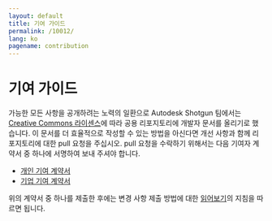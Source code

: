 ```yaml
---
layout: default
title: 기여 가이드
permalink: /10012/
lang: ko
pagename: contribution
---
```


# 기여 가이드

가능한 모든 사항을 공개하려는 노력의 일환으로 Autodesk Shotgun 팀에서는 [Creative Commons 라이센스](https://github.com/shotgunsoftware/developer-beta/blob/master/LICENSE.md)에 따라 공용 리포지토리에 개발자 문서를 올리기로 했습니다. 이 문서를 더 효율적으로 작성할 수 있는 방법을 아신다면 개선 사항과 함께 리포지토리에 대한 pull 요청을 주십시오. pull 요청을 수락하기 위해서는 다음 기여자 계약서 중 하나에 서명하여 보내 주셔야 합니다.

- [개인 기여 계약서](../all_langs/contribution/ind_contrib_agmt_for_shotgun_developer_documentation.pdf)
- [기업 기여 계약서](../all_langs/contribution/corp_contrib_agmt_for_shotgun_developer_documentation.pdf)

위의 계약서 중 하나를 제출한 후에는 변경 사항 제출 방법에 대한 [읽어보기](https://github.com/shotgunsoftware/developer-beta/#Making-a-change-to-the-documentation)의 지침을 따르면 됩니다.
